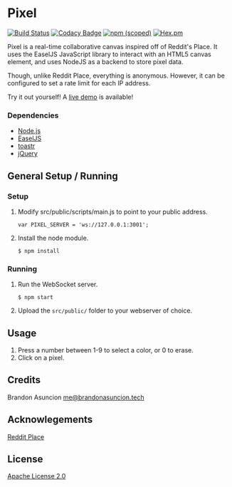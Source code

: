 # Pixel
[![Build Status](https://travis-ci.org/brandonasuncion/Pixel.svg?branch=master)](https://travis-ci.org/brandonasuncion/Pixel)
[![Codacy Badge](https://api.codacy.com/project/badge/Grade/df68113b2b3249708caff6601de9a665)](https://www.codacy.com/app/brandonasuncion/Pixel?utm_source=github.com&amp;utm_medium=referral&amp;utm_content=brandonasuncion/Pixel&amp;utm_campaign=Badge_Grade)
[![npm (scoped)](https://img.shields.io/npm/v/@cycle/core.svg)]()
[![Hex.pm](https://img.shields.io/hexpm/l/plug.svg)]()

Pixel is a real-time collaborative canvas inspired off of Reddit's Place. It uses the EaselJS JavaScript library to interact with an HTML5 canvas element, and uses NodeJS as a backend to store pixel data.

Though, unlike Reddit Place, everything is anonymous. However, it can be configured to set a rate limit for each IP address.

Try it out yourself! A [live demo](http://pixel.brandonasuncion.tech/) is available!

### Dependencies
* [Node.js](https://nodejs.org/en/)
* [EaselJS](http://www.createjs.com/easeljs)
* [toastr](https://github.com/CodeSeven/toastr)
* [jQuery](https://jquery.com/)

## General Setup / Running

### Setup
1. Modify src/public/scripts/main.js to point to your public address.
	```
	var PIXEL_SERVER = 'ws://127.0.0.1:3001';
	```
2. Install the node module.
	```
	$ npm install
	```
	
### Running
1. Run the WebSocket server.
	```
	$ npm start
	```
2. Upload the `src/public/` folder to your webserver of choice.

## Usage
1. Press a number between 1-9 to select a color, or 0 to erase.
2. Click on a pixel.

## Credits
Brandon Asuncion <me@brandonasuncion.tech>

## Acknowlegements
[Reddit Place](https://redditblog.com/2017/04/13/how-we-built-rplace/)

## License
[Apache License 2.0](https://choosealicense.com/licenses/apache-2.0/)